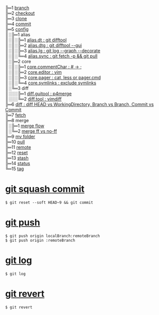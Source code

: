 ╠═1 [branch](01_git/01_branch/01_git_branch.md)  
╠═2 [checkout](01_git/02_checkout/01_git_checkout.md)  
╠═3 [clone](01_git/03_clone/01_git_clone.md)  
╠═4 [commit](01_git/04_commit/01_git_commit.md)  
╠═5 [config](https://git-scm.com/docs/git-config)  
║░╠═1 alias  
║░║░╠═1 [alias.dt : git difftool](01_git/05_config/01_alias/01_alias.dt.md)  
║░║░╠═2 [alias.dtg : git difftool --gui](01_git/05_config/01_alias/02_alias.dtg.md)  
║░║░╠═3 [alias.lg : git log --graph --decorate](01_git/05_config/01_alias/03_alias.lg.md)  
║░║░╚═4 [alias.sync : git fetch -p && git pull](01_git/05_config/01_alias/04_alias.sync.md)  
║░╠═2 core  
║░║░╠═1 [core.commentChar : # -> ;](01_git/05_config/02_core/01_core.commentChar_semicolon.md)  
║░║░╠═2 [core.editor : vim](01_git/05_config/02_core/02_core.editor_vim.md)  
║░║░╠═3 [core.pager : cat, less or pager.cmd](01_git/05_config/02_core/03_core.pager_cat.md)  
║░║░╚═4 [core.symlinks : exclude symlinks](01_git/05_config/02_core/04_core.symlinks.md)  
║░╚═3 diff  
║░░░╠═1 [diff.guitool : p4merge](01_git/05_config/03_diff/01_diff.guitool_p4merge.md)  
║░░░╚═2 [diff.tool : vimdiff](01_git/05_config/03_diff/02_diff.tool_vimdiff.md)  
╠═6 [diff : diff HEAD vs WorkingDirectory, Branch vs Branch, Commit vs Commit](01_git/06_diff/01_git_diff.md)  
╠═7 [fetch](01_git/07_fetch/01_git_fetch.md)  
╠═8 merge  
║░╠═1 [merge flow](01_git/08_merge/01_git_merge_flow.md)  
║░╚═2 [merge ff vs no-ff](01_git/08_merge/02_git_merge_ff_no-ff.md)  
╠═9 [mv folder](01_git/09_mv/01_git_mv_folder.md)  
╠═10 [pull](01_git/10_pull/01_git_pull.md)  
╠═11 [remote](01_git/11_remote/01_git_remote.md)  
╠═12 [reset](01_git/12_reset/01_git_reset.md)  
╠═13 [stash](01_git/13_stash/01_git_stash.md)  
╠═14 [status](01_git/14_status/01_git_status.md)  
╚═15 [tag](01_git/15_tag/01_git_tag.md)  


# [git squash commit](02_git_command/12_git_squash_commit.md)
```{bash}
$ git reset --soft HEAD~9 && git commit
```

# [git push](02_git_command/13_git_push.md)
```{bash}
$ git push origin localBranch:remoteBranch
$ git push origin :remoteBranch
```

# [git log](02_git_command/14_git_log.md)
```{bash}
$ git log
```

# [git revert](02_git_command/15_git_revert.md)
```{bash}
$ git revert
```

